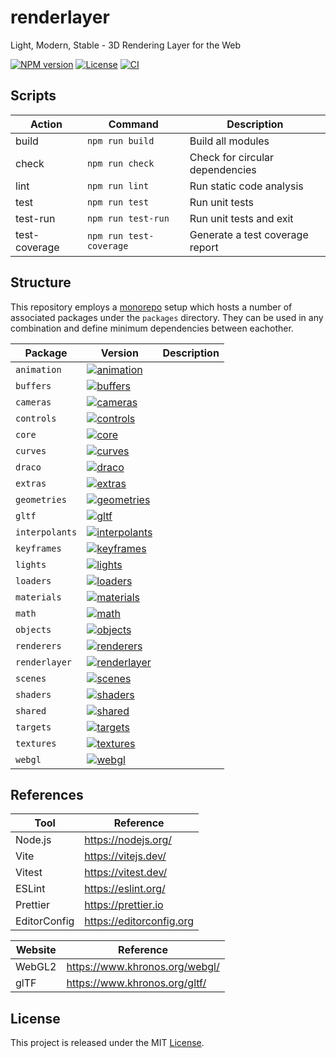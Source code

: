 # renderlayer

Light, Modern, Stable - 3D Rendering Layer for the Web

[![NPM version][npm-badge]][npm-url]
[![License][license-badge]][license-url]
[![CI][ci-badge]][ci-url]

## Scripts

| Action        | Command                 | Description                     |
| ------------- | ----------------------- | ------------------------------- |
| build         | `npm run build`         | Build all modules               |
| check         | `npm run check`         | Check for circular dependencies |
| lint          | `npm run lint`          | Run static code analysis        |
| test          | `npm run test`          | Run unit tests                  |
| test-run      | `npm run test-run`      | Run unit tests and exit         |
| test-coverage | `npm run test-coverage` | Generate a test coverage report |

## Structure

This repository employs a [monorepo](https://en.wikipedia.org/wiki/Monorepo) setup which hosts a number of associated packages under the `packages` directory. They can be used in any combination and define minimum dependencies between eachother.

| Package        | Version                                                 | Description |
| -------------- | ------------------------------------------------------- | ----------- |
| `animation`    | [![animation][animation-badge]][animation-url]          |             |
| `buffers`      | [![buffers][buffers-badge]][buffers-url]                |             |
| `cameras`      | [![cameras][cameras-badge]][cameras-url]                |             |
| `controls`     | [![controls][controls-badge]][controls-url]             |             |
| `core`         | [![core][core-badge]][core-url]                         |             |
| `curves`       | [![curves][curves-badge]][curves-url]                   |             |
| `draco`        | [![draco][draco-badge]][draco-url]                      |             |
| `extras`       | [![extras][extras-badge]][extras-url]                   |             |
| `geometries`   | [![geometries][geometries-badge]][geometries-url]       |             |
| `gltf`         | [![gltf][gltf-badge]][gltf-url]                         |             |
| `interpolants` | [![interpolants][interpolants-badge]][interpolants-url] |             |
| `keyframes`    | [![keyframes][keyframes-badge]][keyframes-url]          |             |
| `lights`       | [![lights][lights-badge]][lights-url]                   |             |
| `loaders`      | [![loaders][loaders-badge]][loaders-url]                |             |
| `materials`    | [![materials][materials-badge]][materials-url]          |             |
| `math`         | [![math][math-badge]][math-url]                         |             |
| `objects`      | [![objects][objects-badge]][objects-url]                |             |
| `renderers`    | [![renderers][renderers-badge]][renderers-url]          |             |
| `renderlayer`  | [![renderlayer][renderlayer-badge]][renderlayer-url]    |             |
| `scenes`       | [![scenes][scenes-badge]][scenes-url]                   |             |
| `shaders`      | [![shaders][shaders-badge]][shaders-url]                |             |
| `shared`       | [![shared][shared-badge]][shared-url]                   |             |
| `targets`      | [![targets][targets-badge]][targets-url]                |             |
| `textures`     | [![textures][textures-badge]][textures-url]             |             |
| `webgl`        | [![webgl][webgl-badge]][webgl-url]                      |             |

## References

| Tool         | Reference                |
| ------------ | ------------------------ |
| Node.js      | https://nodejs.org/      |
| Vite         | https://vitejs.dev/      |
| Vitest       | https://vitest.dev/      |
| ESLint       | https://eslint.org/      |
| Prettier     | https://prettier.io      |
| EditorConfig | https://editorconfig.org |

| Website | Reference                      |
| ------- | ------------------------------ |
| WebGL2  | https://www.khronos.org/webgl/ |
| glTF    | https://www.khronos.org/gltf/  |

## License

This project is released under the MIT [License](LICENSE).

[ci-badge]: https://github.com/epreston/renderlayer/actions/workflows/ci.yml/badge.svg
[ci-url]: https://github.com/epreston/renderlayer/actions/workflows/ci.yml
[npm-badge]: https://img.shields.io/npm/v/renderlayer
[npm-url]: https://www.npmjs.com/package/renderlayer
[license-badge]: https://img.shields.io/npm/l/renderlayer.svg?cacheSeconds=2592000
[license-url]: LICENSE
[animation-badge]: https://img.shields.io/npm/v/@renderlayer/animation
[animation-url]: https://www.npmjs.com/package/@renderlayer/animation
[buffers-badge]: https://img.shields.io/npm/v/@renderlayer/buffers
[buffers-url]: https://www.npmjs.com/package/@renderlayer/buffers
[cameras-badge]: https://img.shields.io/npm/v/@renderlayer/cameras
[cameras-url]: https://www.npmjs.com/package/@renderlayer/cameras
[controls-badge]: https://img.shields.io/npm/v/@renderlayer/controls
[controls-url]: https://www.npmjs.com/package/@renderlayer/controls
[core-badge]: https://img.shields.io/npm/v/@renderlayer/core
[core-url]: https://www.npmjs.com/package/@renderlayer/core
[curves-badge]: https://img.shields.io/npm/v/@renderlayer/curves
[curves-url]: https://www.npmjs.com/package/@renderlayer/curves
[draco-badge]: https://img.shields.io/npm/v/@renderlayer/draco
[draco-url]: https://www.npmjs.com/package/@renderlayer/draco
[extras-badge]: https://img.shields.io/npm/v/@renderlayer/extras
[extras-url]: https://www.npmjs.com/package/@renderlayer/extras
[geometries-badge]: https://img.shields.io/npm/v/@renderlayer/geometries
[geometries-url]: https://www.npmjs.com/package/@renderlayer/geometries
[gltf-badge]: https://img.shields.io/npm/v/@renderlayer/gltf
[gltf-url]: https://www.npmjs.com/package/@renderlayer/gltf
[interpolants-badge]: https://img.shields.io/npm/v/@renderlayer/interpolants
[interpolants-url]: https://www.npmjs.com/package/@renderlayer/interpolants
[keyframes-badge]: https://img.shields.io/npm/v/@renderlayer/keyframes
[keyframes-url]: https://www.npmjs.com/package/@renderlayer/keyframes
[lights-badge]: https://img.shields.io/npm/v/@renderlayer/lights
[lights-url]: https://www.npmjs.com/package/@renderlayer/lights
[loaders-badge]: https://img.shields.io/npm/v/@renderlayer/loaders
[loaders-url]: https://www.npmjs.com/package/@renderlayer/loaders
[materials-badge]: https://img.shields.io/npm/v/@renderlayer/materials
[materials-url]: https://www.npmjs.com/package/@renderlayer/materials
[math-badge]: https://img.shields.io/npm/v/@renderlayer/math
[math-url]: https://www.npmjs.com/package/@renderlayer/math
[objects-badge]: https://img.shields.io/npm/v/@renderlayer/objects
[objects-url]: https://www.npmjs.com/package/@renderlayer/objects
[renderers-badge]: https://img.shields.io/npm/v/@renderlayer/renderers
[renderers-url]: https://www.npmjs.com/package/@renderlayer/renderers
[renderlayer-badge]: https://img.shields.io/npm/v/@renderlayer/renderlayer
[renderlayer-url]: https://www.npmjs.com/package/@renderlayer/renderlayer
[scenes-badge]: https://img.shields.io/npm/v/@renderlayer/scenes
[scenes-url]: https://www.npmjs.com/package/@renderlayer/scenes
[shaders-badge]: https://img.shields.io/npm/v/@renderlayer/shaders
[shaders-url]: https://www.npmjs.com/package/@renderlayer/shaders
[shared-badge]: https://img.shields.io/npm/v/@renderlayer/shared
[shared-url]: https://www.npmjs.com/package/@renderlayer/shared
[targets-badge]: https://img.shields.io/npm/v/@renderlayer/targets
[targets-url]: https://www.npmjs.com/package/@renderlayer/targets
[textures-badge]: https://img.shields.io/npm/v/@renderlayer/textures
[textures-url]: https://www.npmjs.com/package/@renderlayer/textures
[webgl-badge]: https://img.shields.io/npm/v/@renderlayer/webgl
[webgl-url]: https://www.npmjs.com/package/@renderlayer/webgl
